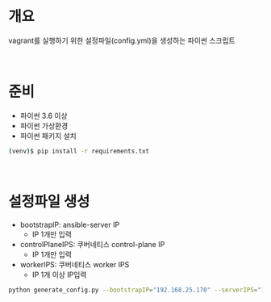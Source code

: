 # 개요
vagrant를 실행하기 위한 설정파일(config.yml)을 생성하는 파이썬 스크립트

<br>

# 준비
* 파이썬 3.6 이상
* 파이썬 가상환경
* 파이썬 패키지 설치
```sh
(venv)$ pip install -r requirements.txt
```

<br>

# 설정파일 생성
* bootstrapIP: ansible-server IP
  * IP 1개만 입력
* controlPlaneIPS: 쿠버네티스 control-plane IP
  * IP 1개만 입력
* workerIPS: 쿠버네티스 worker IPS
  * IP 1개 이상 IP입력
```sh
python generate_config.py --bootstrapIP="192.168.25.170" --serverIPS="192.168.25.171,192.168.25.172,192.168.25.173"
```